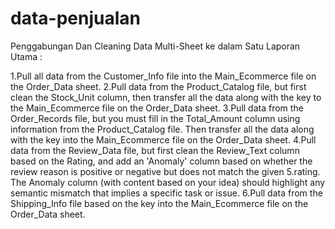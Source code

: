 # data-penjualan
Penggabungan Dan Cleaning Data Multi-Sheet ke dalam Satu Laporan Utama :

1.Pull all data from the Customer_Info file into the Main_Ecommerce file on the Order_Data sheet.
2.Pull data from the Product_Catalog file, but first clean the Stock_Unit column, then transfer all the data along with the key to the Main_Ecommerce file on the Order_Data sheet.
3.Pull data from the Order_Records file, but you must fill in the Total_Amount column using information from the Product_Catalog file. Then transfer all the data along with the  key into the Main_Ecommerce file on the Order_Data sheet.
4.Pull data from the Review_Data file, but first clean the Review_Text column based on the Rating, and add an 'Anomaly' column based on whether the review reason is positive or negative but does not match the given 5.rating. The Anomaly column (with content based on your idea) should highlight any semantic mismatch that implies a specific task or issue.
6.Pull data from the Shipping_Info file based on the key into the Main_Ecommerce file on the Order_Data sheet.
